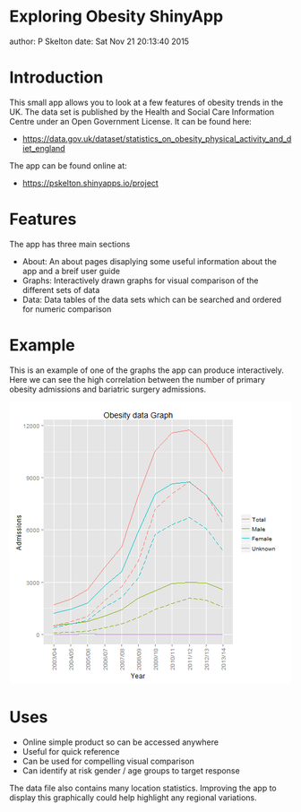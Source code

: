 Exploring Obesity ShinyApp
========================================================
author: P Skelton
date: Sat Nov 21 20:13:40 2015

Introduction
========================================================
This small app allows you to look at a few features of obesity trends in the UK.
The data set is published by the Health and Social Care Information Centre under
an Open Government License. It can be found here:
- https://data.gov.uk/dataset/statistics_on_obesity_physical_activity_and_diet_england

The app can be found online at:
- https://pskelton.shinyapps.io/project

Features
========================================================

The app has three main sections
- About: An about pages disaplying some useful information about the app and a breif user guide
- Graphs: Interactively drawn graphs for visual comparison of the different sets of data
- Data: Data tables of the data sets which can be searched and ordered for numeric comparison


Example
========================================================
This is an example of one of the graphs the app can produce interactively. Here we can see the high correlation between the number of primary obesity admissions and bariatric surgery admissions.

![plot of chunk unnamed-chunk-1](presentation-figure/unnamed-chunk-1-1.png) 

Uses
========================================================
- Online simple product so can be accessed anywhere
- Useful for quick reference
- Can be used for compelling visual comparison
- Can identify at risk gender / age groups to target response


The data file also contains many location statistics. Improving the app to display this graphically could help highlight any regional variations.
